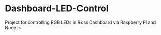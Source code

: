 # Dashboard-LED-Control
Project for controlling RGB LEDs in Ross Dashboard via Raspberry Pi and Node.js
